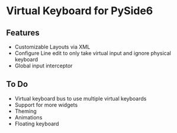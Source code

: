# Virtual Keyboard for PySide6

## Features

* Customizable Layouts via XML
* Configure Line edit to only take virtual input and ignore physical keyboard
* Global input interceptor

## To Do

* Virtual keyboard bus to use multiple virtual keyboards
* Support for more widgets
* Theming
* Animations
* Floating keyboard
